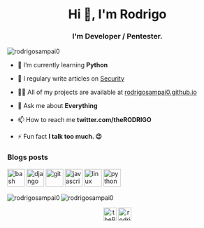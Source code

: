 <h1 align="center">Hi 👋, I'm Rodrigo</h1>
<h3 align="center">I'm Developer / Pentester.</h3>

<p align="left"> <img src="https://komarev.com/ghpvc/?username=rodrigosampai0" alt="rodrigosampai0" /> </p>

- 🌱 I’m currently learning **Python**

- 📝 I regulary write articles on [Security](Security)

- 👨‍💻 All of my projects are available at [rodrigosampai0.github.io](rodrigosampai0.github.io)

- 💬 Ask me about **Everything**

- 📫 How to reach me **twitter.com/theRODRlGO**

- ⚡ Fun fact **I talk too much. 😉**

### Blogs posts
<!-- BLOG-POST-LIST:START -->
<!-- BLOG-POST-LIST:END -->

<p align="left"><img src="https://www.vectorlogo.zone/logos/gnu_bash/gnu_bash-icon.svg" alt="bash" width="40" height="40"/> <img src="https://devicons.github.io/devicon/devicon.git/icons/django/django-original.svg" alt="django" width="40" height="40"/> <img src="https://www.vectorlogo.zone/logos/git-scm/git-scm-icon.svg" alt="git" width="40" height="40"/> <img src="https://devicons.github.io/devicon/devicon.git/icons/javascript/javascript-original.svg" alt="javascript" width="40" height="40"/> <img src="https://devicons.github.io/devicon/devicon.git/icons/linux/linux-original.svg" alt="linux" width="40" height="40"/> <img src="https://devicons.github.io/devicon/devicon.git/icons/python/python-original.svg" alt="python" width="40" height="40"/></p><img align="left" src="https://github-readme-stats.vercel.app/api/top-langs/?username=rodrigosampai0&layout=compact&hide=html" alt="rodrigosampai0" />

<img align="center" src="https://github-readme-stats.vercel.app/api?username=rodrigosampai0&show_icons=true" alt="rodrigosampai0" />

<p align="center">
<a href="https://twitter.com/theRODRlGO" target="blank"><img align="center" src="https://cdn.jsdelivr.net/npm/simple-icons@3.0.1/icons/twitter.svg" alt="theRODRlGO" height="30" width="30" /></a>
<a href="https://linkedin.com/in/rodrigosampai0" target="blank"><img align="center" src="https://cdn.jsdelivr.net/npm/simple-icons@3.0.1/icons/linkedin.svg" alt="rodrigosampai0" height="30" width="30" /></a>
</p>
